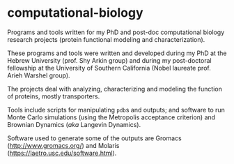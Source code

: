# computational-biology
Programs and tools written for my PhD and post-doc computational biology research projects (protein functional modeling and characterization).

These programs and tools were written and developed during my PhD at the Hebrew University (prof. Shy Arkin group) and during my post-doctoral fellowship at the University of Southern California (Nobel laureate prof. Arieh Warshel group).

The projects deal with analyzing, characterizing and modeling the function of proteins, mostly transporters.

Tools include scripts for manipulating `pdb`s and outputs; and software to run Monte Carlo simulations (using the Metropolis acceptance criterion) and Brownian Dynamics (*aka* Langevin Dynamics).

Software used to generate some of the outputs are Gromacs (http://www.gromacs.org/) and Molaris (https://laetro.usc.edu/software.html).
